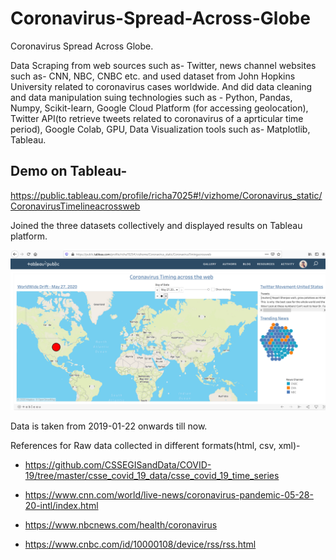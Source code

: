 # Coronavirus-Spread-Across-Globe
Coronavirus Spread Across Globe. 

Data Scraping from web sources such as- Twitter, news channel websites such as- CNN, NBC, CNBC etc. and used dataset from John Hopkins University related to coronavirus cases worldwide. And did data cleaning and data manipulation suing technologies such as - Python, Pandas, Numpy, Scikit-learn, Google Cloud Platform (for accessing geolocation), Twitter API(to retrieve tweets related to coronavirus of a aprticular time period), Google Colab, GPU, Data Visualization tools such as- Matplotlib, Tableau.

## Demo on Tableau-

https://public.tableau.com/profile/richa7025#!/vizhome/Coronavirus_static/CoronavirusTimelineacrossweb

Joined the three datasets collectively and displayed results on Tableau platform.

![alt text](https://github.com/rickhagwal/Coronavirus-Spread-Across-Globe/blob/master/123.PNG)



Data is taken from 2019-01-22 onwards till now.

References for Raw data collected in different formats(html, csv, xml)-

- https://github.com/CSSEGISandData/COVID-19/tree/master/csse_covid_19_data/csse_covid_19_time_series

- https://www.cnn.com/world/live-news/coronavirus-pandemic-05-28-20-intl/index.html

- https://www.nbcnews.com/health/coronavirus

- https://www.cnbc.com/id/10000108/device/rss/rss.html
